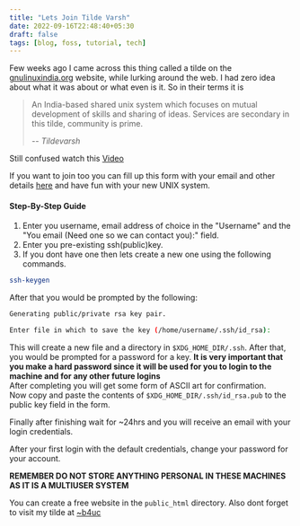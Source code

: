 ```yaml
---
title: "Lets Join Tilde Varsh"
date: 2022-09-16T22:48:40+05:30
draft: false
tags: [blog, foss, tutorial, tech]
---
```

Few weeks ago I came across this thing called a tilde on the [gnulinuxindia.org](https://gnulinuxindia.org) website, while lurking around the web. I had zero idea about what it was about or what even is it. So in their terms it is
> An India-based shared unix system which focuses on mutual development of skills and sharing of ideas. Services are secondary in this tilde, community is prime.
>
> --<cite> Tildevarsh</cite>

Still confused watch this [Video](https://yewtu.be/watch?v=qK1mInnbfrU)

If you want to join too you can fill up this form with your email and other details [here](https://tildevarsh.in/register) and have fun with your new UNIX system.

#### Step-By-Step Guide
1. Enter you username, email address of choice in the "Username" and the "You email (Need one so we can contact you):" field.
2. Enter you pre-existing ssh(public)key.
3. If you dont have one then lets create a new one using the following commands.
```bash
ssh-keygen
```

After that you would be prompted by the following:
```bash
Generating public/private rsa key pair.

Enter file in which to save the key (/home/username/.ssh/id_rsa):
```
This will create a new file and a directory in `$XDG_HOME_DIR/.ssh`. After that, you would be prompted for a password for a key. **It is very important that you make a hard password since it will be used for you to login to the machine and for any other future logins**  
After completing you will get some form of ASCII art for confirmation.  
Now copy and paste the contents of `$XDG_HOME_DIR/.ssh/id_rsa.pub` to the public key field in the form.

Finally after finishing wait for ~24hrs and you will receive an email with your login credentials.

After your first login with the default credentials, change your password for your account.

**REMEMBER DO NOT STORE ANYTHING PERSONAL IN THESE MACHINES AS IT IS A MULTIUSER SYSTEM**

You can create a free website in the `public_html` directory.
Also dont forget to visit my tilde at [~b4uc](https://b4uc.tildevarsh.in/)

